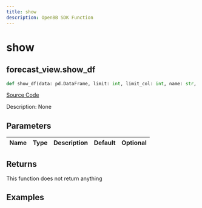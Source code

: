 ```yaml
---
title: show
description: OpenBB SDK Function
---
```


# show

## forecast_view.show_df

```python title='openbb_terminal/forecast/forecast_view.py'
def show_df(data: pd.DataFrame, limit: int, limit_col: int, name: str, export: str) -> None:
```
[Source Code](https://github.com/OpenBB-finance/OpenBBTerminal/tree/main/openbb_terminal/forecast/forecast_view.py#L227)

Description: None

## Parameters

| Name | Type | Description | Default | Optional |
| ---- | ---- | ----------- | ------- | -------- |

## Returns

This function does not return anything

## Examples

